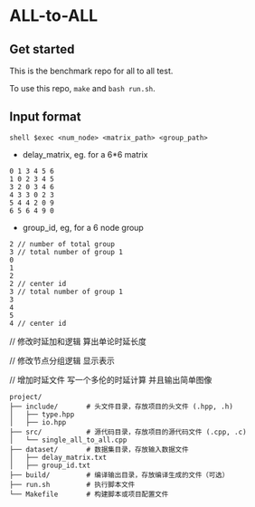 # ALL-to-ALL

## Get started

This is the benchmark repo for all to all test.

To use this repo, `make` and `bash run.sh`.


## Input format

``shell
$exec <num_node> <matrix_path> <group_path>
``

* delay_matrix, eg. for a 6*6 matrix

```shell
0 1 3 4 5 6
1 0 2 3 4 5
3 2 0 3 4 6
4 3 3 0 2 3
5 4 4 2 0 9
6 5 6 4 9 0
```

* group_id, eg, for a 6 node group

```shell
2 // number of total group
3 // total number of group 1
0 
1
2
2 // center id
3 // total number of group 1
3
4
5
4 // center id
```

// 修改时延加和逻辑 算出单论时延长度

// 修改节点分组逻辑 显示表示

// 增加时延文件 写一个多伦的时延计算 并且输出简单图像


```shell
project/
├── include/       # 头文件目录，存放项目的头文件 (.hpp, .h)
│   ├── type.hpp
│   ├── io.hpp
├── src/           # 源代码目录，存放项目的源代码文件 (.cpp, .c)
│   └── single_all_to_all.cpp
├── dataset/       # 数据集目录，存放输入数据文件
│   ├── delay_matrix.txt
│   ├── group_id.txt
├── build/         # 编译输出目录，存放编译生成的文件（可选）
├── run.sh         # 执行脚本文件
└── Makefile       # 构建脚本或项目配置文件
```